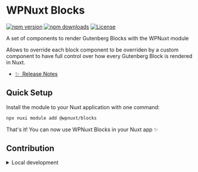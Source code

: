 # WPNuxt Blocks

[![npm version][npm-version-src]][npm-version-href]
[![npm downloads][npm-downloads-src]][npm-downloads-href]
[![License][license-src]][license-href]

A set of components to render Gutenberg Blocks with the WPNuxt module

Allows to override each block component to be overriden by a custom component to have full control over how every Gutenberg Block is rendered in Nuxt.

- [✨ &nbsp;Release Notes](/CHANGELOG.md)
<!-- - [🏀 Online playground](https://stackblitz.com/github/wpnuxt/wpnuxt-blocks?file=playground%2Fapp.vue) -->
<!-- - [📖 &nbsp;Documentation](https://wpnuxt.com) -->


## Quick Setup

Install the module to your Nuxt application with one command:

```bash
npx nuxi module add @wpnuxt/blocks
```

That's it! You can now use WPNuxt Blocks in your Nuxt app ✨


## Contribution

<details>
  <summary>Local development</summary>
  
  ```bash
  # Install dependencies
  pnpm install
  
  # Generate type stubs
  pnpm run dev:prepare
  
  # Develop with the playground
  pnpm run dev
  
  # Build the playground
  pnpm run dev:build
  
  # Run ESLint
  pnpm run lint
  
  # Run Vitest
  pnpm run test
  pnpm run test:watch
  
  # Release new version
  pnpm run release
  ```

</details>


<!-- Badges -->
[npm-version-src]: https://img.shields.io/npm/v/@wpnuxt/core/latest.svg?style=flat&colorA=020420&colorB=00DC82
[npm-version-href]: https://www.npmjs.com/package/@wpnuxt/core

[npm-downloads-src]: https://img.shields.io/npm/dm/@wpnuxt/core.svg?style=flat&colorA=020420&colorB=00DC82
[npm-downloads-href]: https://npmjs.com/package/@wpnuxt/core

[license-src]: https://img.shields.io/npm/l/@wpnuxt/core.svg?style=flat&colorA=020420&colorB=00DC82
[license-href]: https://npmjs.com/package/@wpnuxt/core
